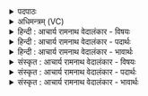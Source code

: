 <details><summary>पदपाठः</summary>

श꣢म्। प꣣द꣢म्। म꣣घ꣢म्। र꣣यीषि꣡णे꣢। न। का꣡म꣢꣯म्। अ꣣व्रतः꣢। अ꣣। व्रतः꣢। हि꣣नोति। न꣢। स्पृ꣣शत्। रयि꣢म्। ४४१।
</details>

<details><summary>अधिमन्त्रम् (VC)</summary>

- इन्द्रः
- त्रसदस्युः
- द्विपदा विराट् पङ्क्तिः
- पञ्चमः
- ऐन्द्रं काण्डम्
</details>

<details><summary>हिन्दी : आचार्य रामनाथ वेदालंकार - विषयः</summary>

अगले मन्त्र में यह विषय है कि धनादि को कौन प्राप्त करता है।
</details>

<details><summary>हिन्दी : आचार्य रामनाथ वेदालंकार - पदार्थः</summary>

पदार्थान्वयभाषाः -  हे मेरे अन्तरात्मा रूपी इन्द्र ! (शम्) सुख, शान्ति, (पदम्) उच्च पद, (मघम्) आध्यात्मिक और भौतिक धन (रयीषिणे) ऐश्वर्यप्राप्ति की महत्त्वाकांक्षावाले को ही मिलता है। (अव्रतः) व्रतरहित और अकर्मण्य मनुष्य (कामम्) किसी उच्च आकांक्षा को (न हिनोति) नहीं प्राप्त होता, और (न) न ही (रयिम्) ऐश्वर्य को (स्पृशत्) स्पर्श कर पाता है ॥५॥
</details>

<details><summary>हिन्दी : आचार्य रामनाथ वेदालंकार - भावार्थः</summary>

भावार्थभाषाः -  धन, सुख, शान्ति और राजा, मन्त्री, न्यायाधीश आदि के उच्च पद एवं मोक्षपद को जो पाना चाहते हैं, उन्हें उसके लिए तीव्र महत्त्वाकांक्षा मन में धारण करके उसकी प्राप्ति के लिए महान् प्रयत्न करना चाहिए ॥५॥
</details>

<details><summary>संस्कृत : आचार्य रामनाथ वेदालंकार - विषयः</summary>

अथ धनादिकं कः प्राप्नोतीत्याह।
</details>

<details><summary>संस्कृत : आचार्य रामनाथ वेदालंकार - पदार्थः</summary>

पदार्थान्वयभाषाः -  हे इन्द्र मदीय अन्तरात्मन् ! (शम्) सुखम्, शान्तिः, (पदम्) उच्चपदम्, (मघम्) आध्यात्मिकं भौतिकं च धनम् (रयीषिणे) धनेच्छुकाय, धनादिप्राप्तिमहत्त्वाकाङ्क्षिणे एव भवति। (अव्रतः) व्रतरहितः अकर्मा च जनः (कामम्) उच्चाकाङ्क्षाम् (न हिनोति) न प्राप्नोति। हि गतौ वृद्धौ च। (न) नैव च (रयिम्) ऐश्वर्यम् (स्पृशत्) स्पृशति, प्राप्नोति। स्पृशतेर्लेटि रूपम् ॥५॥
</details>

<details><summary>संस्कृत : आचार्य रामनाथ वेदालंकार - भावार्थः</summary>

भावार्थभाषाः -  धनं, सुखं, शान्तिं, नृपत्वसचिवत्वन्यायाधीशत्वाद्युच्चं पदं, मोक्षपदं च ये प्राप्तुमिच्छन्ति तैस्तदर्थं तीव्रां महत्त्वाकाङ्क्षां मनसि निधाय तत्प्राप्त्यर्थं महान् प्रयत्नोऽनुष्ठेयः ॥५॥
</details>